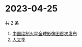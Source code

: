 # 2023-04-25

共 2 条

<!-- BEGIN -->
<!-- 最后更新时间 Tue Apr 25 2023 07:07:17 GMT+0800 (China Standard Time) -->

1. [中国绘制火星全球影像图首次发布](https://www.zhihu.com/search?q=中国绘制火星全球影像图首次发布)
1. [人文季](https://www.zhihu.com/search?q=人文季)

<!-- END -->
